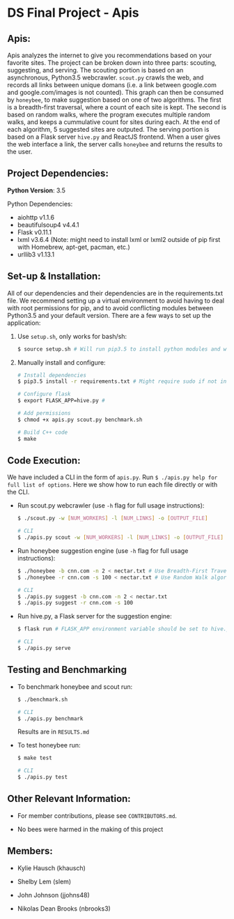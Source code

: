 DS Final Project - Apis
=======================

Apis:
-----
Apis analyzes the internet to give you recommendations based on your favorite sites.
The project can be broken down into three parts: scouting, suggesting, and serving.
The scouting portion is based on an asynchronous, Python3.5 webcrawler. `scout.py`
crawls the web, and records all links between unique domans (i.e. a link between
google.com and google.com/images is not counted). This graph can then be consumed
by `honeybee`, to make suggestion based on one of two algorithms. The first is a
breadth-first traversal, where a count of each site is kept. The second is based
on random walks, where the program executes multiple random walks, and keeps a 
cummulative count for sites during each. At the end of each algorithm, 5 suggested
sites are outputed. The serving portion is based on a Flask server `hive.py` and
ReactJS frontend. When a user gives the web interface a link, the server calls
`honeybee` and returns the results to the user.

Project Dependencies:
---------------------
**Python Version**: 3.5

Python Dependencies:
- aiohttp v1.1.6
- beautifulsoup4 v4.4.1
- Flask v0.11.1
- lxml v3.6.4 (Note: might need to install lxml or lxml2 outside of pip first with Homebrew, apt-get, pacman, etc.)
- urllib3 v1.13.1

Set-up & Installation:
----------------------
All of our dependencies and their dependencies are in the requirements.txt file.
We recommend setting up a virtual environment to avoid having to deal with root
permissions for pip, and to avoid conflicting modules between Python3.5 and your
default version. There are a few ways to set up the application:

1. Use `setup.sh`, only works for bash/sh:
    ```bash
    $ source setup.sh # Will run pip3.5 to install python modules and will set necessary environment variables, as well as build C++ code
    ```

2. Manually install and configure:
    ```bash
    # Install dependencies
    $ pip3.5 install -r requirements.txt # Might require sudo if not in virtualenv
    
    # Configure flask
    $ export FLASK_APP=hive.py #
    
    # Add permissions
    $ chmod +x apis.py scout.py benchmark.sh
    
    # Build C++ code
    $ make
    ```
    
Code Execution:
---------------
We have included a CLI in the form of `apis.py`. Run `$ ./apis.py help for full list of options`.
Here we show how to run each file directly or with the CLI.
- Run scout.py webcrawler (use `-h` flag for full usage instructions):
    ```bash
    $ ./scout.py -w [NUM_WORKERS] -l [NUM_LINKS] -o [OUTPUT_FILE]
    
    # CLI
    $ ./apis.py scout -w [NUM_WORKERS] -l [NUM_LINKS] -o [OUTPUT_FILE]
    ```

- Run honeybee suggestion engine (use `-h` flag for full usage instructions):

    ```bash
    $ ./honeybee -b cnn.com -n 2 < nectar.txt # Use Breadth-First Traversal algorithm
    $ ./honeybee -r cnn.com -s 100 < nectar.txt # Use Random Walk algorithm
    
    # CLI
    $ ./apis.py suggest -b cnn.com -n 2 < nectar.txt
    $ ./apis.py suggest -r cnn.com -s 100
    ```
    

- Run hive.py, a Flask server for the suggestion engine:

    ```bash
    $ flask run # FLASK_APP environment variable should be set to hive.py if setup correctly above
    
    # CLI
    $ ./apis.py serve
    ```

Testing and Benchmarking
------------------------
- To benchmark honeybee and scout run:

    ```bash
    $ ./benchmark.sh
    
    # CLI
    $ ./apis.py benchmark
    ```
    Results are in `RESULTS.md`

- To test honeybee run:
    ```bash
    $ make test
    
    # CLI
    $ ./apis.py test
    ```

Other Relevant Information:
---------------------------

- For member contributions, please see `CONTRIBUTORS.md`.

- No bees were harmed in the making of this project

Members:
--------
- Kylie Hausch (khausch)

- Shelby Lem (slem)

- John Johnson (jjohns48)

- Nikolas Dean Brooks (nbrooks3)
